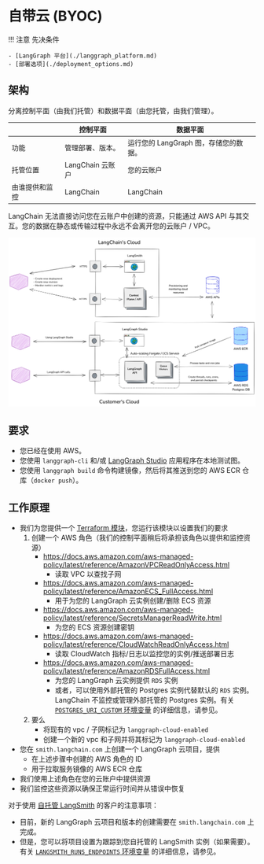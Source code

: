 # 自带云 (BYOC)

!!! 注意 先决条件

    - [LangGraph 平台](./langgraph_platform.md)
    - [部署选项](./deployment_options.md)

## 架构

分离控制平面（由我们托管）和数据平面（由您托管，由我们管理）。

|                             | 控制平面                     | 数据平面                                    |
|-----------------------------|------------------------------|-------------------------------------------|
| 功能                        | 管理部署、版本。              | 运行您的 LangGraph 图，存储您的数据。      |
| 托管位置                    | LangChain 云账户              | 您的云账户                                 |
| 由谁提供和监控              | LangChain                    | LangChain                                 |

LangChain 无法直接访问您在云账户中创建的资源，只能通过 AWS API 与其交互。您的数据在静态或传输过程中永远不会离开您的云账户 / VPC。

![架构](img/byoc_architecture.png)

## 要求

- 您已经在使用 AWS。
- 您使用 `langgraph-cli` 和/或 [LangGraph Studio](./langgraph_studio.md) 应用程序在本地测试图。
- 您使用 `langgraph build` 命令构建镜像，然后将其推送到您的 AWS ECR 仓库（`docker push`）。

## 工作原理

- 我们为您提供一个 [Terraform 模块](https://github.com/langchain-ai/terraform/tree/main/modules/langgraph_cloud_setup)，您运行该模块以设置我们的要求
    1. 创建一个 AWS 角色（我们的控制平面稍后将承担该角色以提供和监控资源）
        - https://docs.aws.amazon.com/aws-managed-policy/latest/reference/AmazonVPCReadOnlyAccess.html
            - 读取 VPC 以查找子网
        - https://docs.aws.amazon.com/aws-managed-policy/latest/reference/AmazonECS_FullAccess.html
            - 用于为您的 LangGraph 云实例创建/删除 ECS 资源
        - https://docs.aws.amazon.com/aws-managed-policy/latest/reference/SecretsManagerReadWrite.html
            - 为您的 ECS 资源创建密钥
        - https://docs.aws.amazon.com/aws-managed-policy/latest/reference/CloudWatchReadOnlyAccess.html
            - 读取 CloudWatch 指标/日志以监控您的实例/推送部署日志
        - https://docs.aws.amazon.com/aws-managed-policy/latest/reference/AmazonRDSFullAccess.html
            - 为您的 LangGraph 云实例提供 `RDS` 实例
            - 或者，可以使用外部托管的 Postgres 实例代替默认的 `RDS` 实例。LangChain 不监控或管理外部托管的 Postgres 实例。有关 [`POSTGRES_URI_CUSTOM` 环境变量](../cloud/reference/env_var.md#postgres_uri_custom) 的详细信息，请参见。
    2. 要么
        - 将现有的 vpc / 子网标记为 `langgraph-cloud-enabled`
        - 创建一个新的 vpc 和子网并将其标记为 `langgraph-cloud-enabled`
- 您在 `smith.langchain.com` 上创建一个 LangGraph 云项目，提供
    - 在上述步骤中创建的 AWS 角色的 ID
    - 用于拉取服务镜像的 AWS ECR 仓库
- 我们使用上述角色在您的云账户中提供资源
- 我们监控这些资源以确保正常运行时间并从错误中恢复

对于使用 [自托管 LangSmith](https://docs.smith.langchain.com/self_hosting) 的客户的注意事项：

- 目前，新的 LangGraph 云项目和版本的创建需要在 `smith.langchain.com` 上完成。
- 但是，您可以将项目设置为跟踪到您自托管的 LangSmith 实例（如果需要）。有关 [`LANGSMITH_RUNS_ENDPOINTS` 环境变量](../cloud/reference/env_var.md#langsmith_runs_endpoints) 的详细信息，请参见。